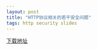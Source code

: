 ```yaml
---
layout: post
title: "HTTP协议相关的若干安全问题"
tags: http security slides
---
```


[下载地址](https://speakerd.s3.amazonaws.com/presentations/e61a6d90e32701302bc5765f3158560b/HTTP%E5%8D%8F%E8%AE%AE%E7%9B%B8%E5%85%B3%E7%9A%84%E8%8B%A5%E5%B9%B2%E5%AE%89%E5%85%A8%E9%97%AE%E9%A2%98.pdf)

<script async="async" class="speakerdeck-embed" data-id="e61a6d90e32701302bc5765f3158560b" data-ratio="1.2994923857868" src="//speakerdeck.com/assets/embed.js"> </script>
